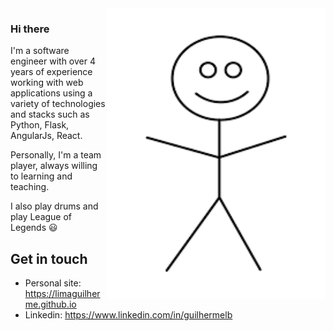 <img align="right" src="https://github.com/LimaGuilherme/LimaGuilherme/blob/master/me.png" width=350px height=465px/>

### Hi there

I'm a software engineer with over 4 years of experience working with web applications using a variety of technologies and stacks such as Python, Flask, AngularJs, React.

Personally, I'm a team player, always willing to learning and teaching.

I also play drums and play League of Legends :smiley:

## Get in touch
- Personal site: https://limaguilherme.github.io
- Linkedin: https://www.linkedin.com/in/guilhermelb
